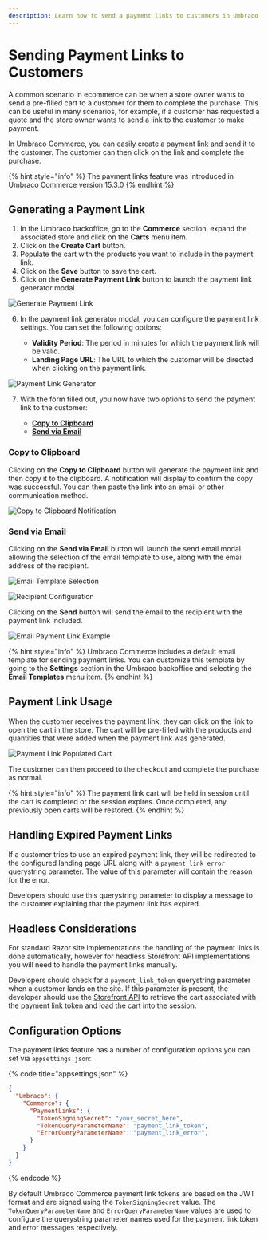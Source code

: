 ```yaml
---
description: Learn how to send a payment links to customers in Umbraco Commerce.
---
```


# Sending Payment Links to Customers

A common scenario in ecommerce can be when a store owner wants to send a pre-filled cart to a customer for them to complete the purchase. This can be useful in many scenarios, for example, if a customer has requested a quote and the store owner wants to send a link to the customer to make payment.

In Umbraco Commerce, you can easily create a payment link and send it to the customer. The customer can then click on the link and complete the purchase.

{% hint style="info" %}
The payment links feature was introduced in Umbraco Commerce version 15.3.0
{% endhint %}

## Generating a Payment Link

1. In the Umbraco backoffice, go to the **Commerce** section, expand the associated store and click on the **Carts** menu item.
2. Click on the **Create Cart** button.
3. Populate the cart with the products you want to include in the payment link.
4. Click on the **Save** button to save the cart.
5. Click on the **Generate Payment Link** button to launch the payment link generator modal.

![Generate Payment Link](images/payment-links/generate-payment-link-button.png)

6. In the payment link generator modal, you can configure the payment link settings. You can set the following options:

   - **Validity Period**: The period in minutes for which the payment link will be valid.
   - **Landing Page URL**: The URL to which the customer will be directed when clicking on the payment link.

![Payment Link Generator](images/payment-links/generate-payment-link-modal.png)

7. With the form filled out, you now have two options to send the payment link to the customer:

   - [**Copy to Clipboard**](#copy-to-clipboard)
   - [**Send via Email**](#send-via-email)

### Copy to Clipboard

Clicking on the **Copy to Clipboard** button will generate the payment link and then copy it to the clipboard. A notification will display to confirm the copy was successful. You can then paste the link into an email or other communication method.

![Copy to Clipboard Notification](images/payment-links/payment-link-copied-to-clipboard.png)

### Send via Email

Clicking on the **Send via Email** button will launch the send email modal allowing the selection of the email template to use, along with the email address of the recipient.

![Email Template Selection](images/payment-links/choose-payment-link-email-template.png)

![Recipient Configuration](images/payment-links/send-payment-link-email.png)

Clicking on the **Send** button will send the email to the recipient with the payment link included.

![Email Payment Link Example](images/payment-links/email.png)

{% hint style="info" %}
Umbraco Commerce includes a default email template for sending payment links. You can customize this template by going to the **Settings** section in the Umbraco backoffice and selecting the **Email Templates** menu item.
{% endhint %}

## Payment Link Usage

When the customer receives the payment link, they can click on the link to open the cart in the store. The cart will be pre-filled with the products and quantities that were added when the payment link was generated.

![Payment Link Populated Cart](images/payment-links/checkout.png)

The customer can then proceed to the checkout and complete the purchase as normal.

{% hint style="info" %}
The payment link cart will be held in session until the cart is completed or the session expires. Once completed, any previously open carts will be restored.
{% endhint %}

## Handling Expired Payment Links

If a customer tries to use an expired payment link, they will be redirected to the configured landing page URL along with a `payment_link_error` querystring parameter. The value of this parameter will contain the reason for the error.

Developers should use this querystring parameter to display a message to the customer explaining that the payment link has expired.

## Headless Considerations

For standard Razor site implementations the handling of the payment links is done automatically, however for headless Storefront API implementations you will need to handle the payment links manually.

Developers should check for a `payment_link_token` querystring parameter when a customer lands on the site. If this parameter is present, the developer should use the [Storefront API](../reference/storefront-api) to retrieve the cart associated with the payment link token and load the cart into the session.

## Configuration Options

The payment links feature has a number of configuration options you can set via `appsettings.json`:

{% code title="appsettings.json" %}
```json
{
  "Umbraco": {
    "Commerce": {
      "PaymentLinks": {
        "TokenSigningSecret": "your_secret_here",
        "TokenQueryParameterName": "payment_link_token",
        "ErrorQueryParameterName": "payment_link_error",
      }
    }
  }
}
```
{% endcode %}

By default Umbraco Commerce payment link tokens are based on the JWT format and are signed using the `TokenSigningSecret` value. The `TokenQueryParameterName` and `ErrorQueryParameterName` values are used to configure the querystring parameter names used for the payment link token and error messages respectively.
